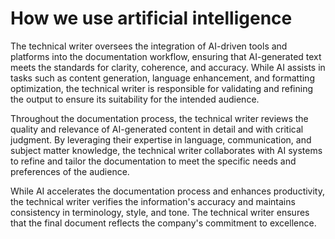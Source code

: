 # How we use artificial intelligence

The technical writer oversees the integration of AI-driven tools and platforms into the documentation workflow, ensuring that AI-generated text meets the standards for clarity, coherence, and accuracy. While AI assists in tasks such as content generation, language enhancement, and formatting optimization, the technical writer is responsible for validating and refining the output to ensure its suitability for the intended audience.

Throughout the documentation process, the technical writer reviews the quality and relevance of AI-generated content in detail and with critical judgment. By leveraging their expertise in language, communication, and subject matter knowledge, the technical writer collaborates with AI systems to refine and tailor the documentation to meet the specific needs and preferences of the audience.

While AI accelerates the documentation process and enhances productivity, the technical writer verifies the information's accuracy and maintains consistency in terminology, style, and tone. The technical writer ensures that the final document reflects the company's commitment to excellence.
